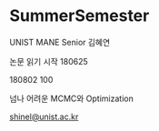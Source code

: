 # SummerSemester
UNIST MANE Senior 김혜연


논문 읽기 시작 180625

180802 100

넘나 어려운 MCMC와 Optimization 


shinel@unist.ac.kr
